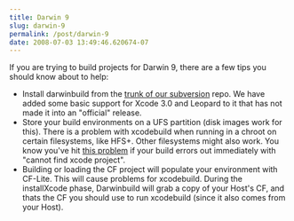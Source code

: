 ```yaml
---
title: Darwin 9
slug: darwin-9
permalink: /post/darwin-9
date: 2008-07-03 13:49:46.620674-07
---
```


If you are trying to build projects for Darwin 9, there are a few tips you should know about to help:

* Install darwinbuild from the [trunk of our subversion](https://darwinbuild.macosforge.org/trac/wiki#DownloadSource "subversion trunk") repo. We have added some basic support for Xcode 3.0 and Leopard to it that has not made it into an "official" release.
* Store your build environments on a UFS partition (disk images work for this). There is a problem with xcodebuild when running in a chroot on certain filesystems, like HFS+. Other filesystems might also work. You know you've hit [this problem](https://darwinbuild.macosforge.org/trac/ticket/1 "ticket #1") if your build errors out immediately with "cannot find xcode project".
* Building or loading the CF project will populate your environment with CF-Lite. This will cause problems for xcodebuild. During the installXcode phase, Darwinbuild will grab a copy of your Host's CF, and thats the CF you should use to run xcodebuild (since it also comes from your Host).
